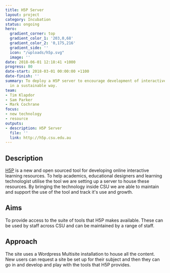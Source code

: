 ```yaml
---
title: H5P Server
layout: project
category: Incubation
status: ongoing
hero:
  gradient_corner: top
  gradient_color_1: '203,0,68'
  gradient_color_2: '0,175,216'
  gradient_side: ''
  icon: "/uploads/h5p.svg"
  image: ''
date: 2018-06-01 12:18:41 +1000
progress: 80
date-start: 2018-03-01 00:00:00 +1100
date-finish: ''
summary: To deploy a H5P server to encourage development of interactive resources
  in a sustainable way.
team:
- Tim Klapdor
- Sam Parker
- Mark Cochrane
focus:
- new technology
- resource
outputs:
- description: H5P Server
  file: ''
  link: http://h5p.csu.edu.au
---
```

## Description

[H5P](http://www.h5p.org) is a new and open sourced tool for developing online interactive learning resources. To help academics, educational designers and learning technologist utilise the tool we are setting up a server to house these resources. By bringing the technology inside CSU we are able to maintain and support the use of the tool and track it's use and growth. 

## Aims

To provide access to the suite of tools that H5P makes available. These can be used by staff across CSU and can be maintained by a range of staff. 

## Approach

The site uses a Wordpress Multisite installation to house all the content. New users can request a site be set up for their subject and then they can go in and develop and play with the tools that H5P provides.